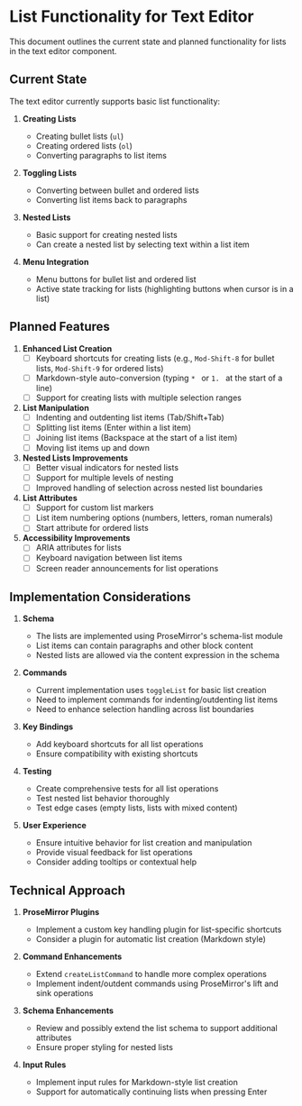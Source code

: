 # List Functionality for Text Editor

This document outlines the current state and planned functionality for lists in the text editor component.

## Current State

The text editor currently supports basic list functionality:

1. **Creating Lists**
   - Creating bullet lists (`ul`)
   - Creating ordered lists (`ol`)
   - Converting paragraphs to list items

2. **Toggling Lists**
   - Converting between bullet and ordered lists
   - Converting list items back to paragraphs

3. **Nested Lists**
   - Basic support for creating nested lists
   - Can create a nested list by selecting text within a list item

4. **Menu Integration**
   - Menu buttons for bullet list and ordered list
   - Active state tracking for lists (highlighting buttons when cursor is in a list)

## Planned Features

1. **Enhanced List Creation**
   - [ ] Keyboard shortcuts for creating lists (e.g., `Mod-Shift-8` for bullet lists, `Mod-Shift-9` for ordered lists)
   - [ ] Markdown-style auto-conversion (typing `* ` or `1. ` at the start of a line)
   - [ ] Support for creating lists with multiple selection ranges

2. **List Manipulation**
   - [ ] Indenting and outdenting list items (Tab/Shift+Tab)
   - [ ] Splitting list items (Enter within a list item)
   - [ ] Joining list items (Backspace at the start of a list item)
   - [ ] Moving list items up and down

3. **Nested Lists Improvements**
   - [ ] Better visual indicators for nested lists
   - [ ] Support for multiple levels of nesting
   - [ ] Improved handling of selection across nested list boundaries

4. **List Attributes**
   - [ ] Support for custom list markers
   - [ ] List item numbering options (numbers, letters, roman numerals)
   - [ ] Start attribute for ordered lists

5. **Accessibility Improvements**
   - [ ] ARIA attributes for lists
   - [ ] Keyboard navigation between list items
   - [ ] Screen reader announcements for list operations

## Implementation Considerations

1. **Schema**
   - The lists are implemented using ProseMirror's schema-list module
   - List items can contain paragraphs and other block content
   - Nested lists are allowed via the content expression in the schema

2. **Commands**
   - Current implementation uses `toggleList` for basic list creation
   - Need to implement commands for indenting/outdenting list items
   - Need to enhance selection handling across list boundaries

3. **Key Bindings**
   - Add keyboard shortcuts for all list operations
   - Ensure compatibility with existing shortcuts

4. **Testing**
   - Create comprehensive tests for all list operations
   - Test nested list behavior thoroughly
   - Test edge cases (empty lists, lists with mixed content)

5. **User Experience**
   - Ensure intuitive behavior for list creation and manipulation
   - Provide visual feedback for list operations
   - Consider adding tooltips or contextual help

## Technical Approach

1. **ProseMirror Plugins**
   - Implement a custom key handling plugin for list-specific shortcuts
   - Consider a plugin for automatic list creation (Markdown style)

2. **Command Enhancements**
   - Extend `createListCommand` to handle more complex operations
   - Implement indent/outdent commands using ProseMirror's lift and sink operations

3. **Schema Enhancements**
   - Review and possibly extend the list schema to support additional attributes
   - Ensure proper styling for nested lists

4. **Input Rules**
   - Implement input rules for Markdown-style list creation
   - Support for automatically continuing lists when pressing Enter 
